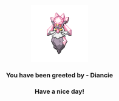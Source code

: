 <p align="center">
            <img src="https://raw.githubusercontent.com/PokeAPI/sprites/master/sprites/pokemon/719.png" width="150" height="150">
          </p>
          <h3 align="center">You have been greeted by - <b>Diancie</b></h3>
          <h3 align="center">Have a nice day!</h3>
        